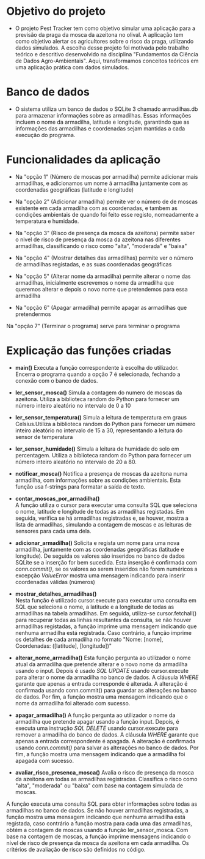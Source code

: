 # Objetivo do projeto 
- O projeto Pest Tracker tem como objetivo simular uma aplicação para a previsão da praga da mosca da azeitona no olival. A aplicação tem como objetivo alertar os agricultores sobre o risco da praga, utilizando dados simulados. A escolha desse projeto foi motivada pelo trabalho teórico e descritivo desenvolvido na disciplina "Fundamentos da Ciência de Dados Agro-Ambientais". Aqui, transformamos conceitos teóricos em uma aplicação prática com dados simulados.

# Banco de dados 
- O sistema utiliza um banco de dados o SQLite 3 chamado armadilhas.db para armazenar informações sobre as armadilhas. Essas informações incluem o nome da armadilha, latitude e longitude, garantindo que as informações das armadilhas e coordenadas sejam mantidas a cada execução do programa.

# Funcionalidades da aplicação 

- Na "opção 1" (Número de moscas por armadilha) permite adicionar mais armadilhas, e adicionamos um nome á armadilha juntamente com as coordenadas geográficas (latitude e longitude)

- Na "opção 2" (Adicionar armadilha) permite ver o número de de moscas existente em cada armadilha com as coordenadas, e tambem as condições ambientais de quando foi feito esse registo, nomeadamente a temperatura e humidade.

- Na "opção 3" (Risco de presença da mosca da azeitona) permite saber o nivel de risco de presença da mosca da azeitona nas diferentes armadilhas, classificando o risco como "alta", "moderada" e "baixa"

- Na "opção 4" (Mostrar detalhes das armadilhas) permite ver o número de armadilhas registadas, e as suas coordenadas geográficas

- Na "opção 5" (Alterar nome da armadilha) permite alterar o nome das armadilhas, inicialmente escrevemos o nome da armadilha que queremos alterar e depois o novo nome que pretendemos para essa armadilha 

- Na "opção 6" (Apagar armadilha) permite apagar as armadilhas que pretendermos 

Na "opção 7" (Terminar o programa) serve para terminar o programa 


# Explicação das funções criadas

- **main()** 
Executa a função correspondente à escolha do utilizador.
Encerra o programa quando a opção 7 é selecionada, fechando a conexão com o banco de dados.

-  **ler_sensor_mosca()** 
Simula a contagem do numero de moscas da azeitona. Utiliza a biblioteca random do Python para fornecer um número inteiro aleatório no intervalo de 0 a 10

- **ler_sensor_temperatura()** 
Simula a leitura de temperatura em graus Celsius.Utiliza a biblioteca random do Python para fornecer um número inteiro aleatório no intervalo de 15 a 30, representando a leitura do sensor de temperatura

- **ler_sensor_humidade()** 
Simula a leitura de humidade do solo em percentagem. Utiliza a biblioteca random do Python para fornecer um número inteiro aleatório no intervalo de 20 a 80.

- **notificar_mosca()** 
Notifica a presença de moscas da azeitona numa armadilha, com informações sobre as condições ambientais. Esta função usa f-strings para formatar a saída de texto.

- **contar_moscas_por_armadilha()**  
A função utiliza o  cursor para executar uma consulta SQL que seleciona o nome, latitude e longitude de todas as armadilhas registadas. Em seguida, verifica se há armadilhas registradas e, se houver, mostra a lista de armadilhas, simulando a contagem de moscas e as leituras de sensores para cada uma dela.

- **adicionar_armadilha()** 
Solicita e regista um nome para uma nova armadilha, juntamente com as coordenadas geográficas (latitude e longitude). De seguida os valores são inseridos no banco de dados SQLite se a inserção for bem sucedida. Esta inserção é confirmada com *conn.commit()*, se os valores ao serem inseridos não forem numéricos a excepção *ValueError* mostra uma mensagem indicando para inserir coordenadas válidas (números)

- **mostrar_detalhes_armadilhas()**  
Nesta função é utilizado cursor.execute para executar uma consulta em  SQL que seleciona o nome, a latitude e a longitude de todas as armadilhas na tabela armadilhas.
Em seguida, utiliza-se cursor.fetchall() para recuperar todas as linhas resultantes da consulta, se não houver armadilhas registadas, a função imprime uma mensagem indicando que nenhuma armadilha está registrada. Caso contrário, a função imprime os detalhes de cada armadilha no formato "Nome: [nome], Coordenadas: ([latitude], [longitude])"

- **alterar_nome_armadilha()** 
Esta função pergunta ao utilizador o nome atual da armadilha que pretende alterar e o novo nome da armadilha usando o input. Depois é usado *SQL UPDATE* usando cursor.execute para alterar o nome da armadilha no banco de dados. A cláusula *WHERE* garante que apenas a entrada corresponde é alterada. A alteração é confirmada usando conn.commit() para guardar as alterações no banco de dados.
Por fim, a função mostra uma mensagem indicando que o nome da armadilha foi alterado com sucesso.

- **apagar_armadilha()** 
A função pergunta ao utilizador o nome da armadilha que pretende apagar usando a função input. Depois, é executa uma instrução *SQL DELETE* usando cursor.execute para remover a armadilha do banco de dados. A cláusula *WHERE* garante que apenas a entrada correspondente é apagada.
A alteração é confirmada usando *conn.commit()* para salvar as alterações no banco de dados.
Por fim, a função mostra uma mensagem indicando que a armadilha foi apagada com sucesso.

- **avaliar_risco_presenca_mosca()** Avalia o risco de presença da mosca da azeitona em todas as armadilhas registradas.
Classifica o risco como "alta", "moderada" ou "baixa" com base na contagem simulada de moscas.

A função executa uma consulta SQL para obter informações sobre todas as armadilhas no banco de dados.
Se não houver armadilhas registradas, a função mostra uma mensagem indicando que nenhuma armadilha está registada, caso contrário a função mostra para cada uma das armadilhas, obtém a contagem de moscas usando a função ler_sensor_mosca.
Com base na contagem de moscas, a função imprime mensagens indicando o nível de risco de presença da mosca da azeitona em cada armadilha. Os critérios de avaliação de risco são definidos no código.






